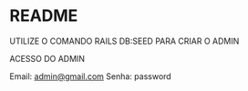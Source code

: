 # README

UTILIZE O COMANDO RAILS DB:SEED PARA CRIAR O ADMIN

ACESSO DO ADMIN

Email: admin@gmail.com
Senha: password
